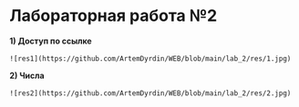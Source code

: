 # Лабораторная работа №2

__1) Доступ по ссылке__

    ![res1](https://github.com/ArtemDyrdin/WEB/blob/main/lab_2/res/1.jpg)

__2) Числа__

    ![res2](https://github.com/ArtemDyrdin/WEB/blob/main/lab_2/res/2.jpg)

